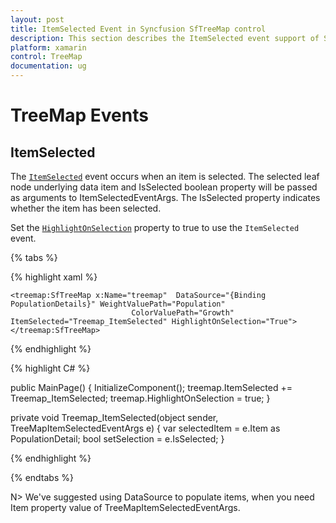 ```yaml
---
layout: post
title: ItemSelected Event in Syncfusion SfTreeMap control
description: This section describes the ItemSelected event support of SfTreeMap control in Xamarin.Forms platform. 
platform: xamarin
control: TreeMap
documentation: ug
---
```


# TreeMap Events

## ItemSelected

The [`ItemSelected`](https://help.syncfusion.com/cr/cref_files/xamarin/Syncfusion.SfTreeMap.XForms~Syncfusion.SfTreeMap.XForms.SfTreeMap~ItemSelected_EV.html) event occurs when an item is selected. The selected leaf node underlying data item and IsSelected boolean property will be passed as arguments to ItemSelectedEventArgs. The IsSelected property indicates whether the item has been selected.

Set the [`HighlightOnSelection`](https://help.syncfusion.com/cr/cref_files/xamarin/Syncfusion.SfTreeMap.XForms~Syncfusion.SfTreeMap.XForms.SfTreeMap~HighlightOnSelection.html) property to true to use the `ItemSelected` event.

{% tabs %}

{% highlight xaml %}

<Grid>

    <treemap:SfTreeMap x:Name="treemap"  DataSource="{Binding PopulationDetails}" WeightValuePath="Population"
                               ColorValuePath="Growth" ItemSelected="Treemap_ItemSelected" HighlightOnSelection="True">
    </treemap:SfTreeMap>

</Grid>

{% endhighlight %}

{% highlight C# %}

public MainPage()
{
    InitializeComponent();
    treemap.ItemSelected += Treemap_ItemSelected;
    treemap.HighlightOnSelection = true;
}

private void Treemap_ItemSelected(object sender, TreeMapItemSelectedEventArgs e)
{
    var selectedItem = e.Item as PopulationDetail;
    bool setSelection = e.IsSelected;
}

{% endhighlight %}

{% endtabs %}

N> We've suggested using DataSource to populate items, when you need Item property value of TreeMapItemSelectedEventArgs.